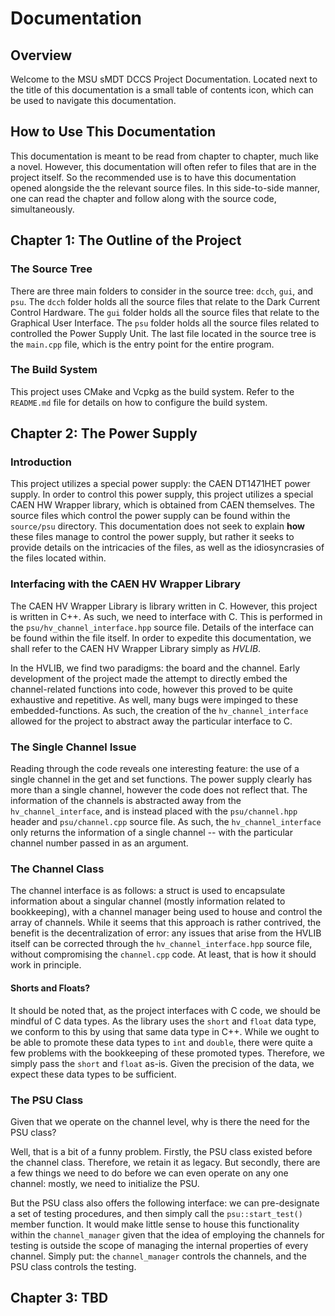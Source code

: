 # Documentation
## Overview
Welcome to the MSU sMDT DCCS Project Documentation. Located next to the title of this documentation is a small 
table of contents icon, which can be used to navigate this documentation. 

## How to Use This Documentation
This documentation is meant to be read from chapter to chapter, much like a novel. However, this documentation will
often refer to files that are in the project itself. So the recommended use is to have this documentation opened 
alongside the the relevant source files. In this side-to-side manner, one can read the chapter and follow along with
the source code, simultaneously. 

## Chapter 1: The Outline of the Project
### The Source Tree
There are three main folders to consider in the source tree: `dcch`, `gui`, and `psu`. The `dcch` folder holds all the 
source files that relate to the Dark Current Control Hardware. The `gui` folder holds all the source files that
relate to the Graphical User Interface. The `psu` folder holds all the source files related to controlled the
Power Supply Unit. The last file located in the source tree is the `main.cpp` file, which is the entry point for
the entire program. 

### The Build System
This project uses CMake and Vcpkg as the build system. Refer to the `README.md` file for details on how to configure
the build system. 

## Chapter 2: The Power Supply
### Introduction
This project utilizes a special power supply: the CAEN DT1471HET power supply. In order to control this power supply,
this project utilizes a special CAEN HW Wrapper library, which is obtained from CAEN themselves. The source files which
control the power supply can be found within the `source/psu` directory. This documentation does not seek to explain
**how** these files manage to control the power supply, but rather it seeks to provide details on the intricacies of
the files, as well as the idiosyncrasies of the files located within. 

### Interfacing with the CAEN HV Wrapper Library
The CAEN HV Wrapper Library is library written in C. However, this project is written in C++. As such, we need to 
interface with C. This is performed in the `psu/hv_channel_interface.hpp` source file. Details of the interface can
be found within the file itself. In order to expedite this documentation, we shall refer to the CAEN HV Wrapper Library
simply as *HVLIB*. 

In the HVLIB, we find two paradigms: the board and the channel. Early development of the project made the attempt to
directly embed the channel-related functions into code, however this proved to be quite exhaustive and repetitive. As
well, many bugs were impinged to these embedded-functions. As such, the creation of the `hv_channel_interface` allowed
for the project to abstract away the particular interface to C. 

### The Single Channel Issue
Reading through the code reveals one interesting feature: the use of a single channel in the get and set functions. 
The power supply clearly has more than a single channel, however the code does not reflect that. The information of the
channels is abstracted away from the `hv_channel_interface`, and is instead placed with the `psu/channel.hpp` header
and `psu/channel.cpp` source file. As such, the `hv_channel_interface` only returns the information of a single
channel -- with the particular channel number passed in as an argument. 

### The Channel Class
The channel interface is as follows: a struct is used to encapsulate information about a singular channel (mostly
information related to bookkeeping), with a channel manager being used to house and control the array of channels.
While it seems that this approach is rather contrived, the benefit is the decentralization of error: any issues that
arise from the HVLIB itself can be corrected through the `hv_channel_interface.hpp` source file, without compromising
the `channel.cpp` code. At least, that is how it should work in principle. 

#### Shorts and Floats?
It should be noted that, as the project interfaces with C code, we should be mindful of C data types. As the library
uses the `short` and `float` data type, we conform to this by using that same data type in C++. While we ought to be
able to promote these data types to `int` and `double`, there were quite a few problems with the bookkeeping of these
promoted types. Therefore, we simply pass the `short` and `float` as-is. Given the precision of the data, we expect
these data types to be sufficient.

### The PSU Class
Given that we operate on the channel level, why is there the need for the PSU class? 

Well, that is a bit of a funny problem. Firstly, the PSU class existed before the channel class. Therefore, we retain
it as legacy. But secondly, there are a few things we need to do before we can even operate on any one channel: mostly,
we need to initialize the PSU. 

But the PSU class also offers the following interface: we can pre-designate a set of testing procedures, and then 
simply call the `psu::start_test()` member function. It would make little sense to house this functionality within the
`channel_manager` given that the idea of employing the channels for testing is outside the scope of managing the 
internal properties of every channel. Simply put: the `channel_manager` controls the channels, and the PSU class
controls the testing. 

## Chapter 3: TBD